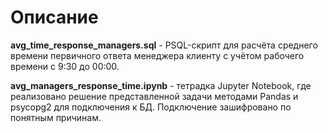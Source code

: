 # Описание #
**avg_time_response_managers.sql** - PSQL-скрипт для расчёта среднего времени первичного ответа менеджера клиенту с учётом рабочего времени с 9:30 до 00:00.

**avg_managers_response_time.ipynb** - тетрадка Jupyter Notebook, где реализовано решение представленной задачи методами Pandas и psycopg2 для подключения к БД. Подключение зашифровано по понятным причинам.

